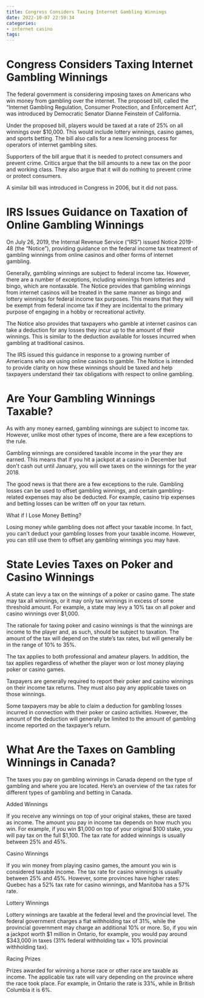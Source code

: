 ```yaml
---
title: Congress Considers Taxing Internet Gambling Winnings
date: 2022-10-07 22:59:34
categories:
- internet casino
tags:
---
```



#  Congress Considers Taxing Internet Gambling Winnings

The federal government is considering imposing taxes on Americans who win money from gambling over the internet. The proposed bill, called the “Internet Gambling Regulation, Consumer Protection, and Enforcement Act”, was introduced by Democratic Senator Dianne Feinstein of California.

Under the proposed bill, players would be taxed at a rate of 25% on all winnings over $10,000. This would include lottery winnings, casino games, and sports betting. The bill also calls for a new licensing process for operators of internet gambling sites.

Supporters of the bill argue that it is needed to protect consumers and prevent crime. Critics argue that the bill amounts to a new tax on the poor and working class. They also argue that it will do nothing to prevent crime or protect consumers.

A similar bill was introduced in Congress in 2006, but it did not pass.

#  IRS Issues Guidance on Taxation of Online Gambling Winnings

On July 26, 2019, the Internal Revenue Service (“IRS”) issued Notice 2019-48 (the “Notice”), providing guidance on the federal income tax treatment of gambling winnings from online casinos and other forms of internet gambling.

Generally, gambling winnings are subject to federal income tax. However, there are a number of exceptions, including winnings from lotteries and bingo, which are nontaxable. The Notice provides that gambling winnings from internet casinos will be treated in the same manner as bingo and lottery winnings for federal income tax purposes. This means that they will be exempt from federal income tax if they are incidental to the primary purpose of engaging in a hobby or recreational activity.

The Notice also provides that taxpayers who gamble at internet casinos can take a deduction for any losses they incur up to the amount of their winnings. This is similar to the deduction available for losses incurred when gambling at traditional casinos.

The IRS issued this guidance in response to a growing number of Americans who are using online casinos to gamble. The Notice is intended to provide clarity on how these winnings should be taxed and help taxpayers understand their tax obligations with respect to online gambling.

#  Are Your Gambling Winnings Taxable?

As with any money earned, gambling winnings are subject to income tax. However, unlike most other types of income, there are a few exceptions to the rule.

Gambling winnings are considered taxable income in the year they are earned. This means that if you hit a jackpot at a casino in December but don't cash out until January, you will owe taxes on the winnings for the year 2018.

The good news is that there are a few exceptions to the rule. Gambling losses can be used to offset gambling winnings, and certain gambling-related expenses may also be deducted. For example, casino trip expenses and betting losses can be written off on your tax return.

What if I Lose Money Betting?

Losing money while gambling does not affect your taxable income. In fact, you can't deduct your gambling losses from your taxable income. However, you can still use them to offset any gambling winnings you may have.

#  State Levies Taxes on Poker and Casino Winnings

A state can levy a tax on the winnings of a poker or casino game. The state may tax all winnings, or it may only tax winnings in excess of some threshold amount. For example, a state may levy a 10% tax on all poker and casino winnings over $1,000.

The rationale for taxing poker and casino winnings is that the winnings are income to the player and, as such, should be subject to taxation. The amount of the tax will depend on the state’s tax rates, but will generally be in the range of 10% to 35%.

The tax applies to both professional and amateur players. In addition, the tax applies regardless of whether the player won or lost money playing poker or casino games.

Taxpayers are generally required to report their poker and casino winnings on their income tax returns. They must also pay any applicable taxes on those winnings.

Some taxpayers may be able to claim a deduction for gambling losses incurred in connection with their poker or casino activities. However, the amount of the deduction will generally be limited to the amount of gambling income reported on the taxpayer’s return.

#  What Are the Taxes on Gambling Winnings in Canada?

The taxes you pay on gambling winnings in Canada depend on the type of gambling and where you are located. Here’s an overview of the tax rates for different types of gambling and betting in Canada.

Added Winnings

If you receive any winnings on top of your original stakes, these are taxed as income. The amount you pay in income tax depends on how much you win. For example, if you win $1,000 on top of your original $100 stake, you will pay tax on the full $1,100. The tax rate for added winnings is usually between 25% and 45%.

Casino Winnings

If you win money from playing casino games, the amount you win is considered taxable income. The tax rate for casino winnings is usually between 25% and 45%. However, some provinces have higher rates: Quebec has a 52% tax rate for casino winnings, and Manitoba has a 57% rate.

Lottery Winnings

Lottery winnings are taxable at the federal level and the provincial level. The federal government charges a flat withholding tax of 31%, while the provincial government may charge an additional 10% or more. So, if you win a jackpot worth $1 million in Ontario, for example, you would pay around $343,000 in taxes (31% federal withholding tax + 10% provincial withholding tax).

Racing Prizes

Prizes awarded for winning a horse race or other race are taxable as income. The applicable tax rate will vary depending on the province where the race took place. For example, in Ontario the rate is 33%, while in British Columbia it is 6%.